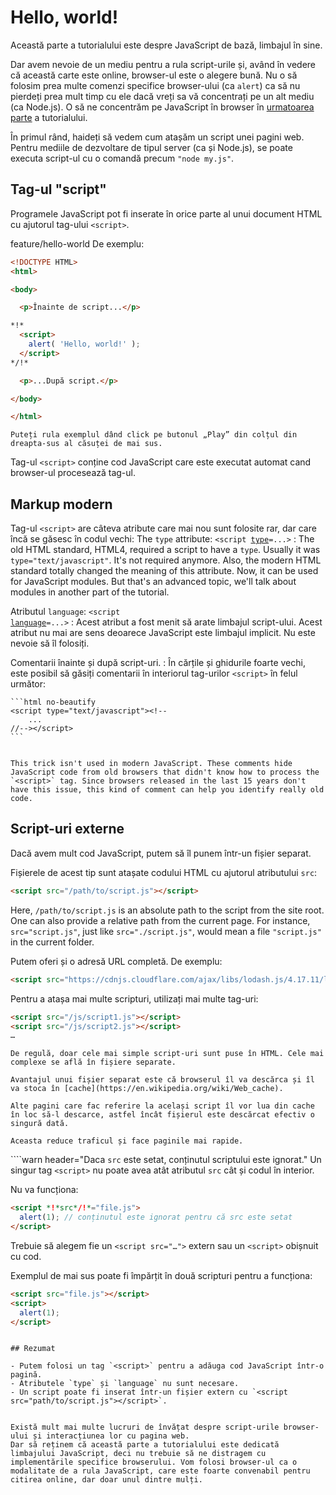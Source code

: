 # Hello, world!

Această parte a tutorialului este despre JavaScript de bază, limbajul în sine.

Dar avem nevoie de un mediu pentru a rula script-urile și, având în vedere că această carte este online, browser-ul este o alegere bună. Nu o să folosim prea multe comenzi specifice browser-ului (ca `alert`) ca să nu pierdeți prea mult timp cu ele dacă vreți sa vă concentrați pe un alt mediu (ca Node.js). O să ne concentrăm pe JavaScript în browser în [urmatoarea parte](/ui) a tutorialului.

În primul rând, haideți să vedem cum atașăm un script unei pagini web. Pentru mediile de dezvoltare de tipul server (ca și Node.js), se poate executa script-ul cu o comandă precum `"node my.js"`.

## Tag-ul "script"

Programele JavaScript pot fi inserate în orice parte al unui document HTML cu ajutorul tag-ului  `<script>`.

feature/hello-world
De exemplu:

```html run height=100
<!DOCTYPE HTML>
<html>

<body>

  <p>Înainte de script...</p>

*!*
  <script>
    alert( 'Hello, world!' );
  </script>
*/!*

  <p>...După script.</p>

</body>

</html>
```

```online
Puteți rula exemplul dând click pe butonul „Play” din colțul din dreapta-sus al căsuței de mai sus.
```

Tag-ul `<script>` conține cod JavaScript care este executat automat cand browser-ul procesează tag-ul.

## Markup modern

Tag-ul `<script>` are câteva atribute care mai nou sunt folosite rar, dar care încă se găsesc în codul vechi:
The `type` attribute: <code>&lt;script <u>type</u>=...&gt;</code>
: The old HTML standard, HTML4, required a script to have a `type`. Usually it was `type="text/javascript"`. It's not required anymore. Also, the modern HTML standard totally changed the meaning of this attribute. Now, it can be used for JavaScript modules. But that's an advanced topic, we'll talk about modules in another part of the tutorial.


Atributul `language`: <code>&lt;script <u>language</u>=...&gt;</code>
: Acest atribut a fost menit să arate limbajul script-ului. Acest atribut nu mai are sens deoarece JavaScript este limbajul implicit. Nu este nevoie să îl folosiți.

Comentarii înainte și după script-uri.
: În cărțile și ghidurile foarte vechi, este posibil să găsiți comentarii în interiorul tag-urilor `<script>` în felul următor:

    ```html no-beautify
    <script type="text/javascript"><!--
        ...
    //--></script>
    ```


    This trick isn't used in modern JavaScript. These comments hide JavaScript code from old browsers that didn't know how to process the `<script>` tag. Since browsers released in the last 15 years don't have this issue, this kind of comment can help you identify really old code.

## Script-uri externe

Dacă avem mult cod JavaScript, putem să îl punem într-un fișier separat.

Fișierele de acest tip sunt atașate codului HTML cu ajutorul atributului `src`:

```html
<script src="/path/to/script.js"></script>
```


Here, `/path/to/script.js` is an absolute path to the script from the site root. One can also provide a relative path from the current page. For instance, `src="script.js"`, just like `src="./script.js"`, would mean a file `"script.js"` in the current folder.

Putem oferi și o adresă URL completă. De exemplu:
```html
<script src="https://cdnjs.cloudflare.com/ajax/libs/lodash.js/4.17.11/lodash.js"></script>
```

Pentru a atașa mai multe scripturi, utilizați mai multe tag-uri:

```html
<script src="/js/script1.js"></script>
<script src="/js/script2.js"></script>
…
```

```smart
De regulă, doar cele mai simple script-uri sunt puse în HTML. Cele mai complexe se află în fișiere separate.

Avantajul unui fișier separat este că browserul îl va descărca și îl va stoca în [cache](https://en.wikipedia.org/wiki/Web_cache).

Alte pagini care fac referire la același script îl vor lua din cache în loc să-l descarce, astfel încât fișierul este descărcat efectiv o singură dată.

Aceasta reduce traficul și face paginile mai rapide.
```

````warn header="Daca `src` este setat, conținutul scriptului este ignorat."
Un singur tag `<script>` nu poate avea atât atributul `src` cât și codul în interior.

Nu va funcționa:

```html
<script *!*src*/!*="file.js">
  alert(1); // conținutul este ignorat pentru că src este setat
</script>
```

Trebuie să alegem fie un `<script src="…">` extern sau un `<script>` obișnuit cu cod.

Exemplul de mai sus poate fi împărțit în două scripturi pentru a funcționa:

```html
<script src="file.js"></script>
<script>
  alert(1);
</script>
```
````

## Rezumat

- Putem folosi un tag `<script>` pentru a adăuga cod JavaScript într-o pagină.
- Atributele `type` și `language` nu sunt necesare.
- Un script poate fi inserat într-un fișier extern cu `<script src="path/to/script.js"></script>`.


Există mult mai multe lucruri de învățat despre script-urile browser-ului și interacțiunea lor cu pagina web. 
Dar să reținem că această parte a tutorialului este dedicată limbajului JavaScript, deci nu trebuie să ne distragem cu implementările specifice browserului. Vom folosi browser-ul ca o modalitate de a rula JavaScript, care este foarte convenabil pentru citirea online, dar doar unul dintre mulți.
